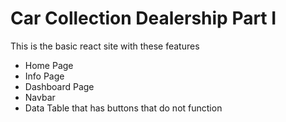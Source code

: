 # Car Collection Dealership Part I
This is the basic react site with these features
- Home Page
- Info Page
- Dashboard Page
- Navbar
- Data Table that has buttons that do not function
